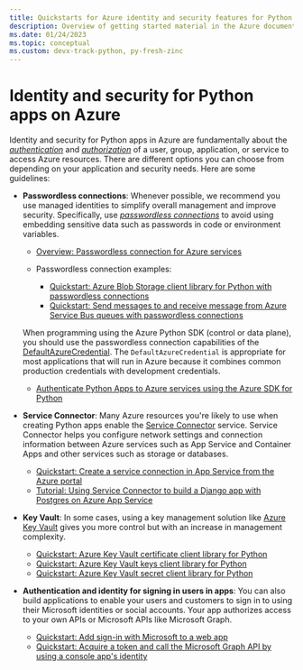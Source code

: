 ```yaml
---
title: Quickstarts for Azure identity and security features for Python apps on Azure
description: Overview of getting started material in the Azure documentation for authentication, identity, and security in Python apps.
ms.date: 01/24/2023
ms.topic: conceptual
ms.custom: devx-track-python, py-fresh-zinc
---
```


# Identity and security for Python apps on Azure

Identity and security for Python apps in Azure are fundamentally about the [*authentication*](/azure/architecture/framework/security/design-identity-authentication) and [*authorization*](/azure/architecture/framework/security/design-identity-authorization) of a user, group, application, or service to access Azure resources. There are different options you can choose from depending on your application and security needs. Here are some guidelines:

* **Passwordless connections**: Whenever possible, we recommend you use managed identities to simplify overall management and improve security. Specifically, use [*passwordless connections*](/azure/developer/intro/passwordless-overview) to avoid using embedding sensitive data such as passwords in code or environment variables.

  * [Overview: Passwordless connection for Azure services](/azure/developer/intro/passwordless-overview)
  * Passwordless connection examples:

    * [Quickstart: Azure Blob Storage client library for Python with passwordless connections](/azure/storage/blobs/storage-quickstart-blobs-python)
    * [Quickstart: Send messages to and receive message from Azure Service Bus queues with passwordless connections](/azure/service-bus-messaging/service-bus-python-how-to-use-queues)

  When programming using the Azure Python SDK (control or data plane), you should use the passwordless connection capabilities of the [DefaultAzureCredential](https://github.com/Azure/azure-sdk-for-python/tree/main/sdk/identity/azure-identity#defaultazurecredential). The `DefaultAzureCredential` is appropriate for most applications that will run in Azure because it combines common production credentials with development credentials.

  * [Authenticate Python Apps to Azure services using the Azure SDK for Python](/azure/developer/python/sdk/authentication-overview)

* **Service Connector**: Many Azure resources you're likely to use when creating Python apps enable the [Service Connector](/azure/service-connector/overview) service. Service Connector helps you configure network settings and connection information between Azure services such as App Service and Container Apps and other services such as storage or databases.

  * [Quickstart: Create a service connection in App Service from the Azure portal](/azure/service-connector/quickstart-portal-app-service-connection)
  * [Tutorial: Using Service Connector to build a Django app with Postgres on Azure App Service](/azure/service-connector/tutorial-django-webapp-postgres-cli)

* **Key Vault**: In some cases, using a key management solution like [Azure Key Vault](/azure/key-vault/general/overview) gives you more control but with an increase in management complexity.

  * [Quickstart: Azure Key Vault certificate client library for Python](/azure/key-vault/certificates/quick-create-python)
  * [Quickstart: Azure Key Vault keys client library for Python](/azure/key-vault/keys/quick-create-python)
  * [Quickstart: Azure Key Vault secret client library for Python](/azure/key-vault/secrets/quick-create-python)

* **Authentication and identity for signing in users in apps**: You can also build applications to enable your users and customers to sign in to using their Microsoft identities or social accounts. Your app authorizes access to your own APIs or Microsoft APIs like Microsoft Graph.

  * [Quickstart: Add sign-in with Microsoft to a web app](/azure/active-directory/develop/web-app-quickstart)
  * [Quickstart: Acquire a token and call the Microsoft Graph API by using a console app's identity](/azure/active-directory/develop/console-app-quickstart?pivots=devlang-python)
